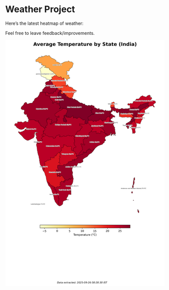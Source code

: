 # Weather Project

Here’s the latest heatmap of weather:

Feel free to leave feedback/improvements.

![India Heatmap](docs/assets/india_heatmap.png?v=D58EF8)
